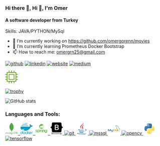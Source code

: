 ### Hi there 👋, Hi 👋, I'm Omer
#### A software developer from Turkey



Skills: JAVA/PYTHON/MySql

- 🔭 I’m currently working on https://github.com/omergorenn/movies 
- 🌱 I’m currently learning Prometheus Docker Bootstrap 
- 📫 How to reach me: omergrn25@gmail.com 


[<img src='https://cdn.jsdelivr.net/npm/simple-icons@3.0.1/icons/github.svg' alt='github' height='40'>](https://github.com/omergorenn)  [<img src='https://cdn.jsdelivr.net/npm/simple-icons@3.0.1/icons/linkedin.svg' alt='linkedin' height='40'>](https://www.linkedin.com/in/https://www.linkedin.com/in/omergrn//)  [<img src='https://cdn.jsdelivr.net/npm/simple-icons@3.0.1/icons/icloud.svg' alt='website' height='40'>](https://omergorenn.github.io/cv/)  [<img src='https://cdn.jsdelivr.net/npm/simple-icons@3.0.1/icons/medium.svg' alt='medium' height='40'>](https://medium.com/@omergrn25)  

<a href='https://docs.github.com/en/developers'><img src='https://raw.githubusercontent.com/acervenky/animated-github-badges/master/assets/devbadge.gif' width='40' height='40'></a> 

[![trophy](https://github-profile-trophy.vercel.app/?username=omergorenn)](https://github.com/ryo-ma/github-profile-trophy)

![GitHub stats](https://github-readme-stats.vercel.app/api?username=omergorenn&show_icons=true&count_private=true)  



<h3 align="left">Languages and Tools:</h3>

<p align="left"> <a href="https://getbootstrap.com" target="_blank" rel="noreferrer"> 
  <img src="https://github.com/devicons/devicon/blob/master/icons/mongodb/mongodb-plain-wordmark.svg" title="" alt="MongoDB" width="40" height="40"/>&nbsp;
  <img src="https://github.com/devicons/devicon/blob/master/icons/docker/docker-plain-wordmark.svg" title="" alt="Docker" width="40" height="40"/>&nbsp;
  <img src="https://github.com/devicons/devicon/blob/master/icons/spring/spring-original-wordmark.svg" title="Spring" alt="Spring" width="40" height="40"/>&nbsp;
  <img src="https://raw.githubusercontent.com/devicons/devicon/master/icons/bootstrap/bootstrap-plain-wordmark.svg" alt="bootstrap" width="40" height="40"/> </a> <a href="https://www.w3schools.com/css/" target="_blank" rel="noreferrer">  </a> </a> <a href="https://git-scm.com/" target="_blank" rel="noreferrer"> <img src="https://www.vectorlogo.zone/logos/git-scm/git-scm-icon.svg" alt="git" width="40" height="40"/> </a> <a href="https://www.w3.org/html/" target="_blank" rel="noreferrer"><img src="https://raw.githubusercontent.com/devicons/devicon/master/icons/java/java-original.svg" alt="java" width="40" height="40"/> </a> <a href="https://www.microsoft.com/en-us/sql-server" target="_blank" rel="noreferrer"> <img src="https://www.svgrepo.com/show/303229/microsoft-sql-server-logo.svg" alt="mssql" width="40" height="40"/> </a> <a href="https://www.mysql.com/" target="_blank" rel="noreferrer"> <img src="https://raw.githubusercontent.com/devicons/devicon/master/icons/mysql/mysql-original-wordmark.svg" alt="mysql" width="40" height="40"/> </a> <a href="https://opencv.org/" target="_blank" rel="noreferrer"> <img src="https://www.vectorlogo.zone/logos/opencv/opencv-icon.svg" alt="opencv" width="40" height="40"/> </a> <a href="https://www.python.org" target="_blank" rel="noreferrer"> <img src="https://raw.githubusercontent.com/devicons/devicon/master/icons/python/python-original.svg" alt="python" width="40" height="40"/> </a> <a href="https://www.tensorflow.org" target="_blank" rel="noreferrer"> <img src="https://www.vectorlogo.zone/logos/tensorflow/tensorflow-icon.svg" alt="tensorflow" width="40" height="40"/> </a> </p>

